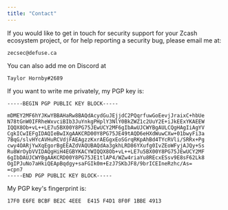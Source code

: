 ```yaml
---
title: "Contact"
---
```


If you would like to get in touch for security support for your Zcash ecosystem project, or for help reporting a security bug, please email me at:

```
zecsec@defuse.ca
```

You can also add me on Discord at

```
Taylor Hornby#2689
```

If you want to write me privately, my PGP key is:

```
-----BEGIN PGP PUBLIC KEY BLOCK-----

mDMEY2MF6hYJKwYBBAHaRw8BAQdAcydGuJEjjdC2PQqrfuwGoEevjJraixC+hbUe
N78tGnW0IFRheWxvciBIb3JuYnkgPHplY3NlY0BkZWZ1c2UuY2E+iJkEExYKAEEW
IQQX8Ob+vL++LE7u5BX00Y8PG75JEwUCY2MF6gIbAwUJCWYBgAULCQgHAgIiAgYV
CgkICwIEFgIDAQIeBwIXgAAKCRD00Y8PG75JE49tAQD6eHXdWuwCXw+01bwyFi3a
7BqG/slvHYcAVHuRCVdjFAEAgzzKxrAEGgxEoSGrqRKpAhBd4TYcRVli/SRRx+Pg
cwy4OARjYwXqEgorBgEEAZdVAQUBAQdAa3gkhLRD86YXufg0IvZEoWFyjAJQy+Ss
Ru8WrOybVVIDAQgHiH4EGBYKACYWIQQX8Ob+vL++LE7u5BX00Y8PG75JEwUCY2MF
6gIbDAUJCWYBgAAKCRD00Y8PG75JE1tlAP4/WZw4riaYu8REcxESsv9E8sF62Lk8
OgIPJuNo7aHkiQEApBqdgy+saFGIk0m+EzJ7SKbJF8/9brICEIneRzhc/As=
=cpn7
-----END PGP PUBLIC KEY BLOCK-----
```

My PGP key's fingerprint is:

```
17F0 E6FE BCBF BE2C 4EEE  E415 F4D1 8F0F 1BBE 4913
```
